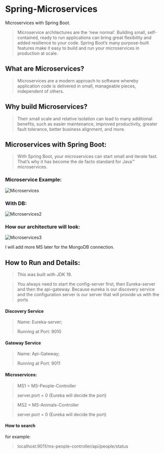 # Spring-Microservices
Microservices with Spring Boot.

>Microservice architectures are the ‘new normal’. Building small, self-contained, ready to run applications can bring great flexibility and added resilience to your code. Spring Boot’s many purpose-built features make it easy to build and run your microservices in production at scale.

## What are Microservices?
> Microservices are a modern approach to software whereby application code is delivered in small, manageable pieces, independent of others.

## Why build Microservices?
> Their small scale and relative isolation can lead to many additional benefits, such as easier maintenance, improved productivity, greater fault tolerance, better business alignment, and more.

## Microservices with Spring Boot:
> With Spring Boot, your microservices can start small and iterate fast. That’s why it has become the de facto standard for Java™ microservices.

### Microservice Example:
![Microservices](https://raw.githubusercontent.com/patricksilva1/Spring-Microservices/perf/architecture/Microservices.png)

### With DB:
![Microservices2](https://raw.githubusercontent.com/patricksilva1/Spring-Microservices/perf/architecture/Microservices2.png)

### How our architecture will look:
![Microservices3](https://raw.githubusercontent.com/patricksilva1/Spring-Microservices/perf/architecture/Microservices3.png)

I will add more MS later for the MongoDB connection.

## How to Run and Details:
> This was built with JDK 19.

> You always need to start the config-server first, then Eureka-server and then the api-gateway. Because eureka is our discovery service and the configuration server is our server that will provide us with the ports
 
#### Discovery Service
> Name: Eureka-server; 
>
> Running at Port: 9010

#### Gateway Service
> Name: Api-Gateway;
> 
>  Running at Port: 9011

#### Microservices:
> MS1 = MS-People-Controller
>
> server.port = 0 (Eureka will decide the port)

> MS2 = MS-Animals-Controller
>
> server.port = 0 (Eureka will decide the port)

#### How to search 
  
for example: 

> localhost:9011/ms-people-controller/api/people/status 
